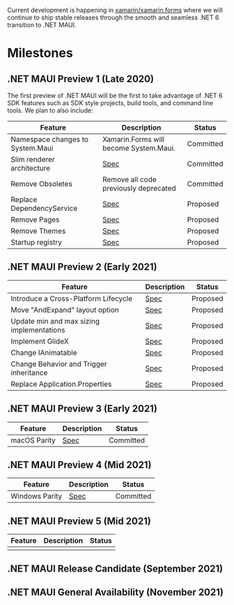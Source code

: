 Current development is happening in [xamarin/xamarin.forms](https://github.com/xamarin/xamarin.forms) where we will continue to ship stable releases through the smooth and seamless .NET 6 transition to .NET MAUI.

# Milestones

## **.NET MAUI Preview 1 (Late 2020)**

The first preview of .NET MAUI will be the first to take advantage of .NET 6 SDK features such as SDK style projects, build tools, and command line tools. We plan to also include:

| **Feature**                            | **Description**                                              | **Status** |
| -------------------------------------- | ------------------------------------------------------------ | ---------- |
| Namespace changes to System.Maui | Xamarin.Forms will become System.Maui. | Committed |
| Slim renderer architecture | [Spec](TBD) | Committed |
| Remove Obsoletes | Remove all code previously deprecated | Committed |
| Replace DependencyService | [Spec](TBD) | Proposed |
| Remove Pages | [Spec](TBD) | Proposed |
| Remove Themes | [Spec](TBD) | Proposed |
| Startup registry | [Spec](TBD) | Proposed |

## **.NET MAUI Preview 2 (Early 2021)**

| **Feature**                            | **Description**                                              | **Status** |
| -------------------------------------- | ------------------------------------------------------------ | ---------- |
| Introduce a Cross-Platform Lifecycle | [Spec](tbd) | Proposed |
| Move "AndExpand" layout option | [Spec](TBD) | Proposed |
| Update min and max sizing implementations | [Spec](TBD) | Proposed |
| Implement GlideX | [Spec](TBD) | Proposed |
| Change IAnimatable | [Spec](TBD) | Proposed |
| Change Behavior and Trigger inheritance | [Spec](TBD) | Proposed |
| Replace Application.Properties | [Spec](TBD) | Proposed |

## **.NET MAUI Preview 3 (Early 2021)**

| **Feature**                            | **Description**                                              | **Status** |
| -------------------------------------- | ------------------------------------------------------------ | ---------- |
| macOS Parity | [Spec](tbd) | Committed |

## **.NET MAUI Preview 4 (Mid 2021)**

| **Feature**                            | **Description**                                              | **Status** |
| -------------------------------------- | ------------------------------------------------------------ | ---------- |
| Windows Parity | [Spec](tbd) | Committed|

## **.NET MAUI Preview 5 (Mid 2021)**

| **Feature**                            | **Description**                                              | **Status** |
| -------------------------------------- | ------------------------------------------------------------ | ---------- |
|  |  | |

## **.NET MAUI Release Candidate (September 2021)**

## **.NET MAUI General Availability (November 2021)**

